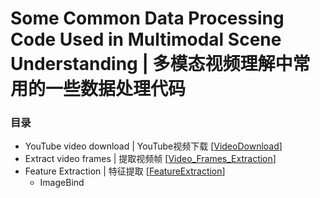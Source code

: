 # Some Common Data Processing Code Used in Multimodal Scene Understanding | 多模态视频理解中常用的一些数据处理代码

### 目录

- YouTube video download | YouTube视频下载 [[VideoDownload](./VideoDownload)]
- Extract video frames | 提取视频帧 [[Video_Frames_Extraction](./Video_Frames_Extraction)]
- Feature Extraction | 特征提取 [[FeatureExtraction](FeatureExtraction)]
  - ImageBind


